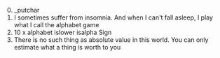 0. _putchar
1. I sometimes suffer from insomnia. And when I can't fall asleep, I play what I call the alphabet game
2. 10 x alphabet
islower
isalpha
Sign
6. There is no such thing as absolute value in this world. You can only estimate what a thing is worth to you
